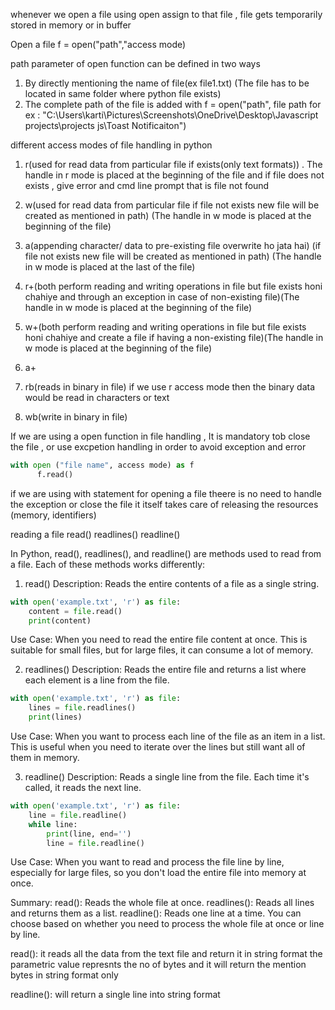 whenever we open a file using open assign to that file , file gets temporarily stored in memory or in buffer

Open a file 
f = open("path","access mode)


path parameter of open function can be defined in two ways 
1. By directly mentioning the name of file(ex file1.txt)
(The file has to be located in same folder where python file exists)
2. The complete path of the file is added with 
f = open("path", file path for ex : "C:\Users\karti\Pictures\Screenshots\OneDrive\Desktop\Javascript projects\projects js\Toast Notificaiton")

different access modes of file handling in python
1. r(used for read data from particular file if exists(only text formats)) . The handle in r mode is placed at the beginning of the
 file and if file does not exists , give error and cmd line prompt that is file not found

2. w(used for read data from particular file if file not exists new file will be created as mentioned in path)
(The handle in w mode is placed at the beginning of the
 file)
3. a(appending character/ data to pre-existing file overwrite ho jata hai)
(if file not exists new file will be created as mentioned in path)
(The handle in w mode is placed at the last of the
 file)

4. r+(both perform reading and writing operations in file but file exists honi chahiye and through an exception in case of non-existing file)(The handle in w mode is placed at the beginning of the
 file)
5. w+(both perform reading and writing operations in file but file exists honi chahiye and create a file if having a non-existing file)(The handle in w mode is placed at the beginning of the
 file)
6. a+
7. rb(reads in binary in file) if we use r access mode then the binary data would be read in characters or text
8. wb(write in binary in file)

If we are using a open function in file handling , It is mandatory tob close the file , or use excpetion handling in order to avoid exception and error

```Python
with open ("file name", access mode) as f
      f.read()
```

if we are using with statement for opening a file theere is no need to handle the exception or close the file it itself takes care of releasing the resources (memory, identifiers)



reading a file
read()
readlines()
readline()



In Python, read(), readlines(), and readline() are methods used to read from a file. Each of these methods works differently:

1. read()
Description: Reads the entire contents of a file as a single string.

```Python
with open('example.txt', 'r') as file:
    content = file.read()
    print(content)
```
Use Case: When you need to read the entire file content at once. This is suitable for small files, but for large files, it can consume a lot of memory.


2. readlines()
Description: Reads the entire file and returns a list where each element is a line from the file.

```Python
with open('example.txt', 'r') as file:
    lines = file.readlines()
    print(lines)
```

Use Case: When you want to process each line of the file as an item in a list. This is useful when you need to iterate over the lines but still want all of them in memory.

3. readline()
Description: Reads a single line from the file. Each time it's called, it reads the next line.
```Python
with open('example.txt', 'r') as file:
    line = file.readline()
    while line:
        print(line, end='')
        line = file.readline()
```

Use Case: When you want to read and process the file line by line, especially for large files, so you don't load the entire file into memory at once.


Summary:
read(): Reads the whole file at once.
readlines(): Reads all lines and returns them as a list.
readline(): Reads one line at a time.
You can choose based on whether you need to process the whole file at once or line by line.

read(): it reads all the data from the text file and return it in string format 
the parametric value represnts the no of bytes and it will return the mention bytes in string format only

readline(): will return a single line into string format
